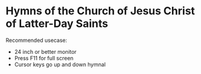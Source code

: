 # Hymns of the Church of Jesus Christ of Latter-Day Saints
Recommended usecase:
- 24 inch or better monitor
- Press F11 for full screen
- Cursor keys go up and down hymnal
